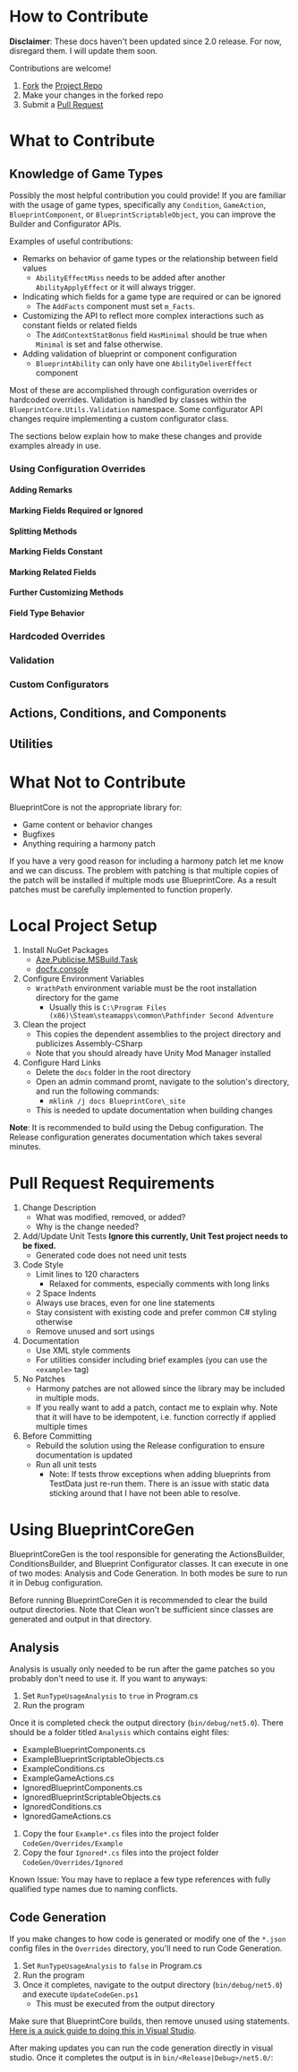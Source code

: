 ﻿# How to Contribute

**Disclaimer**: These docs haven't been updated since 2.0 release. For now, disregard them. I will update them soon.

Contributions are welcome!

1. [Fork](https://docs.github.com/en/get-started/quickstart/fork-a-repo) the [Project Repo](https://github.com/WittleWolfie/WW-Blueprint-Core)
2. Make your changes in the forked repo
3. Submit a [Pull Request](https://docs.github.com/en/get-started/quickstart/contributing-to-projects#making-a-pull-request)

# What to Contribute

## Knowledge of Game Types

Possibly the most helpful contribution you could provide! If you are familiar with the usage of game types, specifically any `Condition`, `GameAction`, `BlueprintComponent`, or `BlueprintScriptableObject`, you can improve the Builder and Configurator APIs.

Examples of useful contributions:

* Remarks on behavior of game types or the relationship between field values
    * `AbilityEffectMiss` needs to be added after another `AbilityApplyEffect` or it will always trigger.
* Indicating which fields for a game type are required or can be ignored
    * The `AddFacts` component must set `m_Facts`.
* Customizing the API to reflect more complex interactions such as constant fields or related fields
    * The `AddContextStatBonus` field `HasMinimal` should be true when `Minimal` is set and false otherwise.
* Adding validation of blueprint or component configuration
    * `BlueprintAbility` can only have one `AbilityDeliverEffect` component

Most of these are accomplished through configuration overrides or hardcoded overrides. Validation is handled by classes within the `BlueprintCore.Utils.Validation` namespace. Some configurator API changes require implementing a custom configurator class.

The sections below explain how to make these changes and provide examples already in use.

### Using Configuration Overrides

#### Adding Remarks

#### Marking Fields Required or Ignored

#### Splitting Methods

#### Marking Fields Constant

#### Marking Related Fields

#### Further Customizing Methods

#### Field Type Behavior

### Hardcoded Overrides

### Validation

### Custom Configurators

## Actions, Conditions, and Components

## Utilities

# What Not to Contribute

BlueprintCore is not the appropriate library for:

* Game content or behavior changes
* Bugfixes
* Anything requiring a harmony patch

If you have a very good reason for including a harmony patch let me know and we can discuss. The problem with patching is that multiple copies of the patch will be installed if multiple mods use BlueprintCore. As a result patches must be carefully implemented to function properly.

# Local Project Setup

1. Install NuGet Packages
    * [Aze.Publicise.MSBuild.Task](https://www.nuget.org/packages/Aze.Publicise.MSBuild.Task/1.0.0)
    * [docfx.console](https://www.nuget.org/packages/docfx.console/)
2. Configure Environment Variables
    * `WrathPath` environment variable must be the root installation directory for the game
        * Usually this is `C:\Program Files (x86)\Steam\steamapps\common\Pathfinder Second Adventure`
3. Clean the project
    * This copies the dependent assemblies to the project directory and publicizes Assembly-CSharp
    * Note that you should already have Unity Mod Manager installed
4. Configure Hard Links
    * Delete the `docs` folder in the root directory
    * Open an admin command promt, navigate to the solution's directory, and run the following commands:
        * `mklink /j docs BlueprintCore\_site`
    * This is needed to update documentation when building changes

**Note**: It is recommended to build using the Debug configuration. The Release configuration generates documentation which takes several minutes.

# Pull Request Requirements

1. Change Description
    * What was modified, removed, or added?
    * Why is the change needed?
2. Add/Update Unit Tests **Ignore this currently, Unit Test project needs to be fixed.**
    * Generated code does not need unit tests
3. Code Style
    * Limit lines to 120 characters
        * Relaxed for comments, especially comments with long links
    * 2 Space Indents
    * Always use braces, even for one line statements
    * Stay consistent with existing code and prefer common C# styling otherwise
    * Remove unused and sort usings
4. Documentation
    * Use XML style comments
    * For utilities consider including brief examples (you can use the `<example>` tag)
5. No Patches
    * Harmony patches are not allowed since the library may be included in multiple mods.
    * If you really want to add a patch, contact me to explain why. Note that it will have to be idempotent, i.e. function correctly if applied multiple times
6. Before Committing
    * Rebuild the solution using the Release configuration to ensure documentation is updated
    * Run all unit tests
        * Note: If tests throw exceptions when adding blueprints from TestData just re-run them. There is an issue with static data sticking around that I have not been able to resolve.

# Using BlueprintCoreGen

BlueprintCoreGen is the tool responsible for generating the ActionsBuilder, ConditionsBuilder, and Blueprint Configurator classes. It can execute in one of two modes: Analysis and Code Generation. In both modes be sure to run it in Debug configuration.

Before running BlueprintCoreGen it is recommended to clear the build output directories. Note that Clean won't be sufficient since classes are generated and output in that directory.

## Analysis

Analysis is usually only needed to be run after the game patches so you probably don't need to use it. If you want to anyways:

1. Set `RunTypeUsageAnalysis` to `true` in Program.cs
2. Run the program

Once it is completed check the output directory (`bin/debug/net5.0`). There should be a folder titled `Analysis` which contains eight files:

* ExampleBlueprintComponents.cs
* ExampleBlueprintScriptableObjects.cs
* ExampleConditions.cs
* ExampleGameActions.cs
* IgnoredBlueprintComponents.cs
* IgnoredBlueprintScriptableObjects.cs
* IgnoredConditions.cs
* IgnoredGameActions.cs

1. Copy the four `Example*.cs` files into the project folder `CodeGen/Overrides/Example`
2. Copy the four `Ignored*.cs` files into the project folder `CodeGen/Overrides/Ignored`

Known Issue: You may have to replace a few type references with fully qualified type names due to naming conflicts.

## Code Generation

If you make changes to how code is generated or modify one of the `*.json` config files in the `Overrides` directory, you'll need to run Code Generation.

1. Set `RunTypeUsageAnalysis` to `false` in Program.cs
2. Run the program
3. Once it completes, navigate to the output directory (`bin/debug/net5.0`) and execute `UpdateCodeGen.ps1`
    * This must be executed from the output directory

Make sure that BlueprintCore builds, then remove unused using statements. [Here is a quick guide to doing this in Visual Studio](https://www.redbitdev.com/post/quick-tip-remove-unused-using-references-in-visual-studio).

After making updates you can run the code generation directly in visual studio. Once it completes the output is in `bin/<Release|Debug>/net5.0/`: